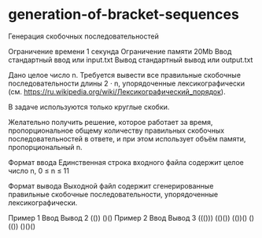 # generation-of-bracket-sequences
Генерация скобочных последовательностей

Ограничение времени 1 секунда
Ограничение памяти 20Mb
Ввод стандартный ввод или input.txt
Вывод стандартный вывод или output.txt

Дано целое число n. Требуется вывести все правильные скобочные последовательности длины 2 ⋅ n, упорядоченные лексикографически (см. https://ru.wikipedia.org/wiki/Лексикографический_порядок).

В задаче используются только круглые скобки.

Желательно получить решение, которое работает за время, пропорциональное общему количеству правильных скобочных последовательностей в ответе, и при этом использует объём памяти, пропорциональный n.

Формат ввода
Единственная строка входного файла содержит целое число n, 0 ≤ n ≤ 11

Формат вывода
Выходной файл содержит сгенерированные правильные скобочные последовательности, упорядоченные лексикографически.

Пример 1
Ввод Вывод
2
(())
()()
Пример 2
Ввод Вывод
3
((()))
(()())
(())()
()(())
()()()
